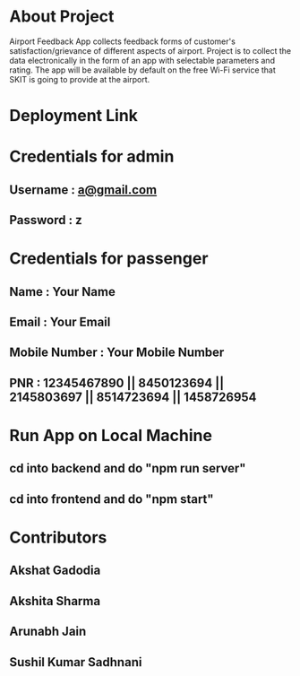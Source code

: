 # About Project
Airport Feedback App collects feedback forms of customer's satisfaction/grievance of different aspects of airport. Project is to collect the data electronically in the form of an app with selectable parameters and rating. The app will be available by default on the free Wi-Fi service that SKIT is going to provide at the airport.

# Deployment Link

# Credentials for admin
## Username : a@gmail.com
## Password : z

# Credentials for passenger
## Name : Your Name
## Email : Your Email
## Mobile Number : Your Mobile Number
## PNR : 12345467890 || 8450123694 || 2145803697 || 8514723694 || 1458726954

# Run App on Local Machine
## cd into backend and do "npm run server"
## cd into frontend and do "npm start"

# Contributors
## Akshat Gadodia
## Akshita Sharma
## Arunabh Jain
## Sushil Kumar Sadhnani